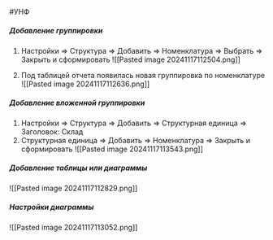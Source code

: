 #УНФ 
##### Добавление группировки

1. Настройки => Структура => Добавить => Номенклатура => Выбрать => Закрыть и сформировать
![[Pasted image 20241117112504.png]]

2. Под таблицей отчета появилась новая группировка по номенклатуре
![[Pasted image 20241117112636.png]]

##### Добавление вложенной группировки

1. Настройки => Структура => Добавить => Структурная единица => Заголовок: Склад
2. Структурная единица => Добавить => Номенклатура => Закрыть и сформировать
![[Pasted image 20241117113543.png]]
##### Добавление таблицы или диаграммы

![[Pasted image 20241117112829.png]]

##### Настройки диаграммы

![[Pasted image 20241117113052.png]]